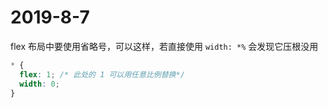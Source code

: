 # 2019-8-7

flex 布局中要使用省略号，可以这样，若直接使用 `width: *%` 会发现它压根没用

```CSS
* {
  flex: 1; /* 此处的 1 可以用任意比例替换*/
  width: 0;
}
```
